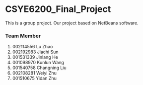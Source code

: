 # CSYE6200_Final_Project
This is a group project. Our project based on NetBeans software.
### Team Member
1. 002114556 Lu Zhao
2. 002192983 Jiachi Sun
3. 001531339 Jinlang He
4. 001098970 Kunlun Wang
5. 001540758 Changning Liu
6. 002108281 Weiyi Zhu
7. 001510675 Yidan Zhu



